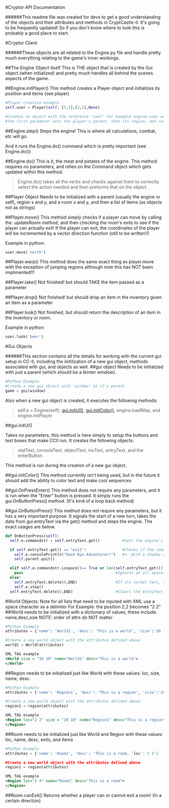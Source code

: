 #Cryptor API Documentation

######This readme file was created for devs to get a good understanding of the objects and their attributes and methods in CryptCastle-II. It's going to be frequently updated! So if you don't know where to look this is probably a good place to start.


#Cryptor Client

######These objects are all related to the Engine.py file and handle pretty much everything relating to the game's inner workings.

##The Engine Object itself
This is THE object that is created by the Gui object (when initialized) and pretty much handles all behind the scenes aspects of the game.

##Engine.initPlayer()
This method creates a Player object and initializes its position and items (see player)
```python
#Player creation example
self.user = Player(self, [5,5],[2,2],None)

#Creates an object with the reference 'user' for example engine.user would be the player object
#the first parameter sets the player's parent, then its region, and room location, along with a list of items
```
##Engine.step()
Steps the engine! This is where all calculations, combat, etc will go.

And it runs the Engine.do() command which is pretty important (see Engine.do())

##Engine.do()
This is it, the meat and potatos of the engine. This method requires no parameters, and relies on the Command object which gets updated within this method.
>Engine.do() takes all the verbs and checks against them to correctly select the action needed and then preforms that on the object.

##Player Object
Needs to be initialized with a parent (usually the engine or self), region x and y, and a room x and y, and then a list of items (as objects not as strings)

##Player.move()
This method simply checks if a player can move by calling the .updateRoom method, and then checking the room's exits to see if the player can actually exit! If the player can exit, the coordinates of the player will be incremented by a vector direction function (still to be written!!)

Example in python:
```python
user.move('north')
```

##Player.warp()
This method does the same exact thing as player.move with the exception of jumping regions although note this has NOT been implimented!!!

##Player.take()
Not finished! but should TAKE the item passed as a parameter

##Player.drop()
Not finished! but should drop an item in the inventory given an item as a parameter


##Player.look()
Not finished, but should return the description of an item in the inventory or room.


Example in python:
```python
user.look('beer')
```

#Gui Objects

######This section contains all the details for working with the current gui setup in CC-II, including the initilization of a new gui object, methods associated with gui, and objects as well.
##gui object
Needs to be initialized with just a parent (which should be a tkinter window).

```python
#Python Example
#Create a new gui object with 'window' as it's parent
game = gui(window)
```
Also when a new gui object is created, it executes the following methods:

>self.e = Engine(self), [gui.initUI()](https://github.com/QuantumFractal/CryptCastle-II/blob/master/docs/Objects%20and%20Methods.md#guiinitui), [gui.initColor()](), engine.loadMap, and engine.initPlayer


##gui.initUI()

Takes no parameters, this method is here simply to setup the buttons and text boxes that make CCII run.
It creates the following objects:

>statText, consoleText, objectText, invText, entryText, and the enterButton

This method is run during the creation of a new gui object.


##gui.initColor()
This method currently isn't being used, but in the future it should add the ability to color text and make cool sequences


##gui.OnPressEnter()
This method does not require any parameters, and it is run when the "Enter" button is pressed. It simply runs the gui.OnButtonPress() method. (It's kind of a loop back method)

##gui.OnButtonPress()
This method does not require any parameters, but it has a very important purpose. It signals the start of a new turn, takes the data from gui.entryText via the get() method and steps the engine. The exact usages are below.
```python
def OnButtonPress(self):
  self.e.commandstr = self.entryText.get()          #Sets the engine's command string as the entry text from the user

  if self.entryText.get() == "exit":                #Checks if the command is to exit, then exits
    self.e.consolePrintln("Good Bye Adventurer!")   #<- With a cheeky exit note :)
    self.parent.quit()

  elif self.e.commandstr.isspace()== True or len(self.entryText.get()) == 0:
    pass                                         #Ignores an all spaces command input
  else:
    self.entryText.delete(0,END)                 #If its normal text, then step the engine (see engine.step)
    self.e.step()
  self.entryText.delete(0,END)                   #Clears the entryText box for the next command!
```
#World Objects:
Note for all lists that need to be inputed with XML use a space character as a delimter
For Example:
the position 2,2 becomes "2 2"
##World
needs to be initialized with a dictionary of values, these include:
name,desc,size NOTE: order of attrs do NOT matter

```python
#Python Example
attributes = {'name': 'World1', 'desc': 'This is a world', 'size':'10 10'}

#Create a new world object with the attributes defined above
world1 = World(attributes)
```
```xml
XML TAG example
<World size = "10 10" name="World1" desc="This is a world">
</World>
```

##Region
needs to be initialized just like World with these values:
loc, size, name, desc.
```python
#Python Example
attributes = {'name': 'Region1', 'desc': 'This is a region', 'size':'10 10', 'loc':'2 2'}

#Create a new world object with the attributes defined above
region1 = region(attributes)
```
```xml
XML TAG example
<Region loc="2 2" size = "10 10" name="Region1" desc="This is a region">
</Region>
```

##Room
needs to be initialized just like World and Region with these values:
loc, name, desc, exits, and items
```python
#Python Example
attributes = {'name': 'Room1', 'desc': 'This is a room, 'loc':'3 4'}

#Create a new world object with the attributes defined above
region1 = region(attributes)
```
```xml
XML TAG example
<Region loc="3 4" name="Room1" desc="This is a room">
</Region>
```
##Room.canExit()
Returns whether a player can or cannot exit a room! (In a certain direction)

